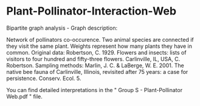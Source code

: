 # Plant-Pollinator-Interaction-Web
Bipartite graph analysis - Graph description: 

Network of pollinators co-occurence. Two animal species are connected if they visit the same plant. Weights represent how many plants they have in common. Original data: Robertson, C. 1929. Flowers and insects: lists of visitors to four hundred and fifty-three flowers. Carlinville, IL, USA, C. Robertson. Sampling methods: Marlin, J. C. & LaBerge, W. E. 2001. The native bee fauna of Carlinville, Illinois, revisited after 75 years: a case for persistence. Conserv. Ecol. 5.

You can find detailed interpretations in the " Group S - Plant-Pollinator Web.pdf " file. 
